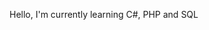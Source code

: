 Hello,
I'm currently learning C#, PHP and SQL

<!---
TeddyTh/TeddyTh is a ✨ special ✨ repository because its `README.md` (this file) appears on your GitHub profile.
You can click the Preview link to take a look at your changes.
--->
